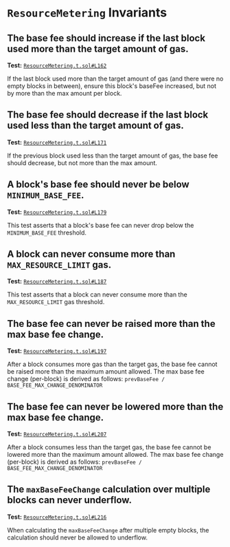 # `ResourceMetering` Invariants

## The base fee should increase if the last block used more than the target amount of gas.
**Test:** [`ResourceMetering.t.sol#L162`](../contracts/test/invariants/ResourceMetering.t.sol#L162)

If the last block used more than the target amount of gas (and there were no empty blocks in between), ensure this block's baseFee increased, but not by more than the max amount per block. 

## The base fee should decrease if the last block used less than the target amount of gas.
**Test:** [`ResourceMetering.t.sol#L171`](../contracts/test/invariants/ResourceMetering.t.sol#L171)

If the previous block used less than the target amount of gas, the base fee should decrease, but not more than the max amount. 

## A block's base fee should never be below `MINIMUM_BASE_FEE`.
**Test:** [`ResourceMetering.t.sol#L179`](../contracts/test/invariants/ResourceMetering.t.sol#L179)

This test asserts that a block's base fee can never drop below the `MINIMUM_BASE_FEE` threshold. 

## A block can never consume more than `MAX_RESOURCE_LIMIT` gas.
**Test:** [`ResourceMetering.t.sol#L187`](../contracts/test/invariants/ResourceMetering.t.sol#L187)

This test asserts that a block can never consume more than the `MAX_RESOURCE_LIMIT` gas threshold. 

## The base fee can never be raised more than the max base fee change.
**Test:** [`ResourceMetering.t.sol#L197`](../contracts/test/invariants/ResourceMetering.t.sol#L197)

After a block consumes more gas than the target gas, the base fee cannot be raised more than the maximum amount allowed. The max base fee change (per-block) is derived as follows: `prevBaseFee / BASE_FEE_MAX_CHANGE_DENOMINATOR` 

## The base fee can never be lowered more than the max base fee change.
**Test:** [`ResourceMetering.t.sol#L207`](../contracts/test/invariants/ResourceMetering.t.sol#L207)

After a block consumes less than the target gas, the base fee cannot be lowered more than the maximum amount allowed. The max base fee change (per-block) is derived as follows: `prevBaseFee / BASE_FEE_MAX_CHANGE_DENOMINATOR` 

## The `maxBaseFeeChange` calculation over multiple blocks can never underflow.
**Test:** [`ResourceMetering.t.sol#L216`](../contracts/test/invariants/ResourceMetering.t.sol#L216)

When calculating the `maxBaseFeeChange` after multiple empty blocks, the calculation should never be allowed to underflow. 